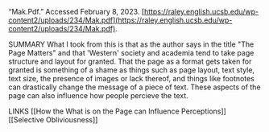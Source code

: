 “Mak.Pdf.” Accessed February 8, 2023. [https://raley.english.ucsb.edu/wp-content2/uploads/234/Mak.pdf](https://raley.english.ucsb.edu/wp-content2/uploads/234/Mak.pdf).

SUMMARY
What I took from this is that as the author says in the title "The Page Matters" and that 'Western' society and academia tend to take page structure and layout for granted. That the page as a format gets taken for granted is something of a shame as things such as page layout, text style, text size, the presence of images or lack thereof, and things like footnotes can drastically change the message of a piece of text. These aspects of the page can also influence how people percieve the text.

LINKS
[[How the What is on the Page can Influence Perceptions]]
[[Selective Obliviousness]]